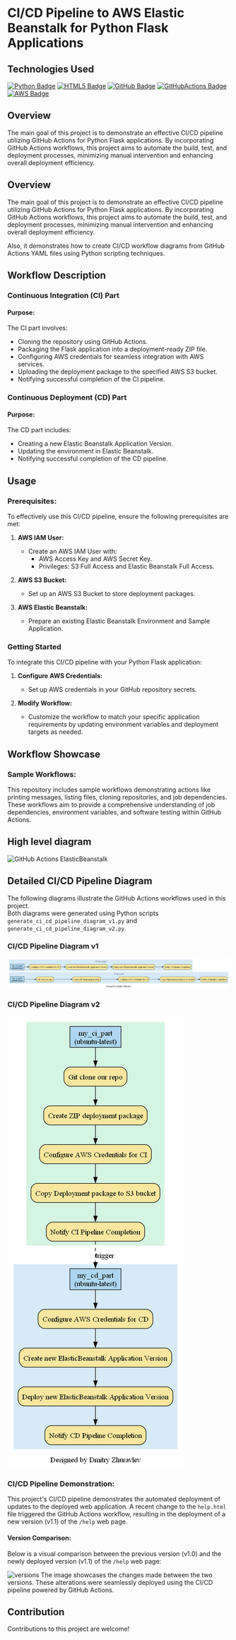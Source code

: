 # CI/CD Pipeline to AWS Elastic Beanstalk for Python Flask Applications


## Technologies Used

[![Python Badge](https://img.shields.io/badge/Python-3776AB?style=for-the-badge&logo=python&logoColor=white)](#) [![HTML5 Badge](https://img.shields.io/badge/HTML5-E34F26?style=for-the-badge&logo=html5&logoColor=white)](./index.html) [![GitHub Badge](https://img.shields.io/badge/GitHub-181717?style=for-the-badge&logo=github&logoColor=white)](#) [![GitHubActions Badge](https://img.shields.io/badge/GitHub_Actions-2088FF?style=for-the-badge&logo=github-actions&logoColor=white)](./.github/workflows/docker-image.yml) [![AWS Badge](https://img.shields.io/badge/AWS-FF9900?style=for-the-badge&logo=amazon-aws&logoColor=white)](#)

## Overview

The main goal of this project is to demonstrate an effective CI/CD pipeline utilizing GitHub Actions for Python Flask applications. By incorporating GitHub Actions workflows, this project aims to automate the build, test, and deployment processes, minimizing manual intervention and enhancing overall deployment efficiency.

## Overview

The main goal of this project is to demonstrate an effective CI/CD pipeline utilizing GitHub Actions for Python Flask applications. By incorporating GitHub Actions workflows, this project aims to automate the build, test, and deployment processes, minimizing manual intervention and enhancing overall deployment efficiency.

Also, it demonstrates how to create CI/CD workflow diagrams from GitHub Actions YAML files using Python scripting techniques.

## Workflow Description

### Continuous Integration (CI) Part

#### Purpose:

The CI part involves:

- Cloning the repository using GitHub Actions.
- Packaging the Flask application into a deployment-ready ZIP file.
- Configuring AWS credentials for seamless integration with AWS services.
- Uploading the deployment package to the specified AWS S3 bucket.
- Notifying successful completion of the CI pipeline.

### Continuous Deployment (CD) Part

#### Purpose:

The CD part includes:

- Creating a new Elastic Beanstalk Application Version.
- Updating the environment in Elastic Beanstalk.
- Notifying successful completion of the CD pipeline.

## Usage


### Prerequisites:

To effectively use this CI/CD pipeline, ensure the following prerequisites are met:

1. **AWS IAM User:**
   - Create an AWS IAM User with:
     - AWS Access Key and AWS Secret Key.
     - Privileges: S3 Full Access and Elastic Beanstalk Full Access.

2. **AWS S3 Bucket:**
   - Set up an AWS S3 Bucket to store deployment packages.

3. **AWS Elastic Beanstalk:**
   - Prepare an existing Elastic Beanstalk Environment and Sample Application.

### Getting Started

To integrate this CI/CD pipeline with your Python Flask application:

1. **Configure AWS Credentials:**
   - Set up AWS credentials in your GitHub repository secrets.

2. **Modify Workflow:**
   - Customize the workflow to match your specific application requirements by updating environment variables and deployment targets as needed.

## Workflow Showcase

### Sample Workflows:

This repository includes sample workflows demonstrating  actions like printing messages, listing files, cloning repositories, and job dependencies. These workflows aim to provide a comprehensive understanding of job dependencies, environment variables, and software testing within GitHub Actions.


## High level diagram

![GitHub Actions ElasticBeanstalk](https://github.com/DimitryZH/CI-CD-pipeline-GitHubActions-AWS-Beanstalk/assets/146372946/025645ba-8e77-482a-b291-007449881c62)


## Detailed CI/CD Pipeline Diagram

The following diagrams illustrate the GitHub Actions workflows used in this project.  
Both diagrams were generated using Python scripts `generate_ci_cd_pipeline_diagram_v1.py` and `generate_ci_cd_pipeline_diagram_v2.py`.

### CI/CD Pipeline Diagram v1
![CI/CD Pipeline Diagram v1](ci_cd_pipeline_diagram_v1.png)

### CI/CD Pipeline Diagram v2
![CI/CD Pipeline Diagram v2](ci_cd_pipeline_diagram_v2.png)

### CI/CD Pipeline Demonstration:

This project's CI/CD pipeline demonstrates the automated deployment of updates to the deployed web application. A recent change to the `help.html` file triggered the GitHub Actions workflow, resulting in the deployment of a new version (v1.1) of the `/help` web page.

#### Version Comparison:

Below is a visual comparison between the previous version (v1.0) and the newly deployed version (v1.1) of the `/help` web page:

![versions](https://github.com/DimitryZH/CI-CD-pipeline-GitHubActions-AWS-Beanstalk/assets/146372946/4b39b86f-ed21-457e-a971-95528947084a)
The image showcases the changes made between the two versions. These alterations were seamlessly deployed using the CI/CD pipeline powered by GitHub Actions.

## Contribution

Contributions to this project are welcome! 



